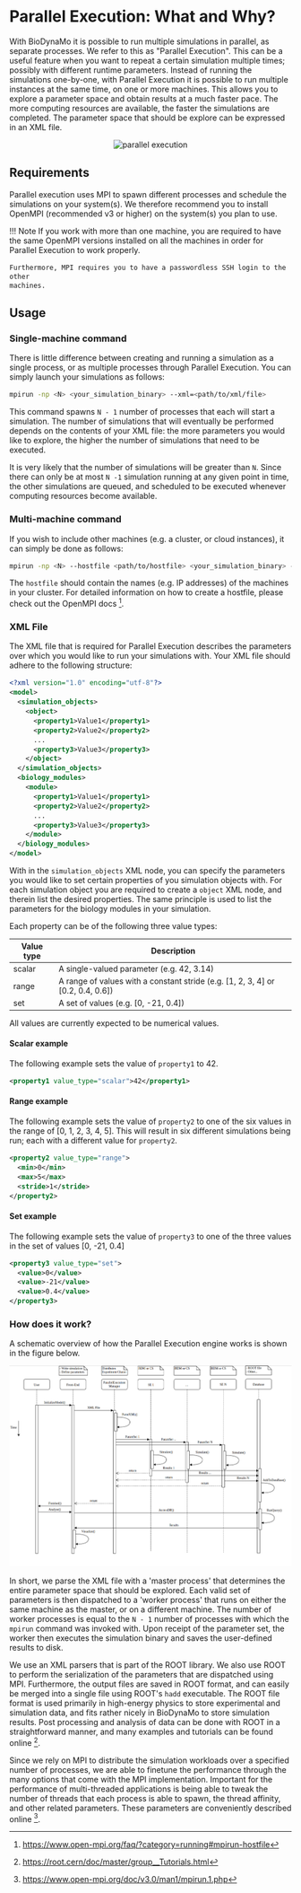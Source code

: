 # Parallel Execution: What and Why?

With BioDynaMo it is possible to run multiple simulations in parallel, as
separate processes. We refer to this as "Parallel Execution". This can be a
useful feature when you want to repeat a certain simulation multiple times;
possibly with different runtime parameters. Instead of running the simulations
one-by-one, with Parallel Execution it is possible to run multiple instances at
the same time, on one or more machines. This allows you to explore a parameter
space and obtain results at a much faster pace. The more computing resources are
available, the faster the simulations are completed. The parameter space that
should be explore can be expressed in an XML file.

<p align="center">
  <img src="../images/parallel_execution_manager.png" alt="parallel execution" width="500">
</p>

## Requirements
Parallel execution uses MPI to spawn different processes and schedule the
simulations on your system(s). We therefore recommend you to install OpenMPI
(recommended v3 or higher) on the system(s) you plan to use.

!!! Note If you work with more than one machine, you are required to have the
    same OpenMPI versions installed on all the machines in order for Parallel
    Execution to work properly.

    Furthermore, MPI requires you to have a passwordless SSH login to the other
    machines.

## Usage

### Single-machine command
There is little difference between creating and running a simulation as a single
process, or as multiple processes through Parallel Execution. You can simply
launch your simulations as follows:

``` sh
mpirun -np <N> <your_simulation_binary> --xml=<path/to/xml/file>
```

This command spawns `N - 1` number of processes that each will start a
simulation. The number of simulations that will eventually be performed depends
on the contents of your XML file: the more parameters you would like to explore,
the higher the number of simulations that need to be executed.

It is very likely that the number of simulations will be greater than `N`. Since
there can only be at most `N -1` simulation running at any given point in time,
the other simulations are queued, and scheduled to be executed whenever
computing resources become available.

### Multi-machine command
If you wish to include other machines (e.g. a cluster, or cloud instances), it
can simply be done as follows:

``` sh
mpirun -np <N> --hostfile <path/to/hostfile> <your_simulation_binary> --xml=<path/to/xml/file>
```

The `hostfile` should contain the names (e.g. IP addresses) of the machines in
your cluster. For detailed information on how to create a hostfile, please check
out the OpenMPI docs [^1].

  [^1]: https://www.open-mpi.org/faq/?category=running#mpirun-hostfile

### XML File
The XML file that is required for Parallel Execution describes the parameters
over which you would like to run your simulations with. Your XML file should
adhere to the following structure:

``` xml
<?xml version="1.0" encoding="utf-8"?>
<model>
  <simulation_objects>
    <object>
      <property1>Value1</property1>
      <property2>Value2</property2>
      ...
      <property3>Value3</property3>
    </object>
  </simulation_objects>
  <biology_modules>
    <module>
      <property1>Value1</property1>
      <property2>Value2</property2>
      ...
      <property3>Value3</property3>
    </module>
  </biology_modules>
</model>
```

With in the `simulation_objects` XML node, you can specify the parameters you
would like to set certain properties of you simulation objects with. For each
simulation object you are required to create a `object` XML node, and therein
list the desired properties. The same principle is used to list the parameters
for the biology modules in your simulation.

Each property can be of the following three value types:

|  Value type  |      Description      | 
| -------- |-------------|
| scalar | A single-valued parameter (e.g. 42, 3.14) |
| range |  A range of values with a constant stride (e.g. [1, 2, 3, 4] or [0.2, 0.4, 0.6]) |
| set |  A set of values (e.g. [0, -21, 0.4]) |

All values are currently expected to be numerical values.

#### Scalar example
The following example sets the value of `property1` to 42.
``` xml
<property1 value_type="scalar">42</property1>
```

#### Range example
The following example sets the value of `property2` to one of the six values in
the range of [0, 1, 2, 3, 4, 5]. This will result in six different simulations
being run; each with a different value for `property2`.
``` xml
<property2 value_type="range">
  <min>0</min>
  <max>5</max>
  <stride>1</stride>
</property2>
```

#### Set example
The following example sets the value of `property3` to one of the three values
in the set of values [0, -21, 0.4]
``` xml
<property3 value_type="set">
  <value>0</value>
  <value>-21</value>
  <value>0.4</value>
</property3>
```

### How does it work?

A schematic overview of how the Parallel Execution engine works is shown in the
figure below.

![Parallel Execution Overview](images/parallel_execution_overview.png)

In short, we parse the XML file with a 'master process' that determines the
entire parameter space that should be explored. Each valid set of parameters is
then dispatched to a 'worker process' that runs on either the same machine as
the master, or on a different machine. The number of worker processes is equal
to the `N - 1` number of processes with which the `mpirun` command was invoked
with. Upon receipt of the parameter set, the worker then executes the simulation
binary and saves the user-defined results to disk.

We use an XML parsers that is part of the ROOT library. We also use ROOT to
perform the serialization of the parameters that are dispatched using MPI.
Furthermore, the output files are saved in ROOT format, and can easily be merged
into a single file using ROOT's `hadd` executable. The ROOT file format is used
primarily in high-energy physics to store experimental and simulation data, and
fits rather nicely in BioDynaMo to store simulation results. Post processing and
analysis of data can be done with ROOT in a straightforward manner, and many
examples and tutorials can be found online [^2].

  [^2]: https://root.cern/doc/master/group__Tutorials.html

Since we rely on MPI to distribute the simulation workloads over a specified
number of processes, we are able to finetune the performance through the many
options that come with the MPI implementation. Important for the performance of
multi-threaded applications is being able to tweak the number of threads that
each process is able to spawn, the thread affinity, and other related
parameters. These parameters are conveniently described online [^3].

  [^3]: https://www.open-mpi.org/doc/v3.0/man1/mpirun.1.php



